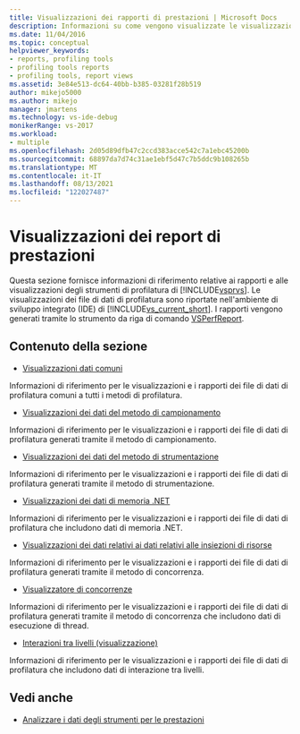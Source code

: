 ```yaml
---
title: Visualizzazioni dei rapporti di prestazioni | Microsoft Docs
description: Informazioni su come vengono visualizzate le visualizzazioni dei file di dati di profilatura nell'Visual Studio di sviluppo integratoIDE.
ms.date: 11/04/2016
ms.topic: conceptual
helpviewer_keywords:
- reports, profiling tools
- profiling tools reports
- profiling tools, report views
ms.assetid: 3e84e513-dc64-40bb-b385-03281f28b519
author: mikejo5000
ms.author: mikejo
manager: jmartens
ms.technology: vs-ide-debug
monikerRange: vs-2017
ms.workload:
- multiple
ms.openlocfilehash: 2d05d89dfb47c2ccd383acce542c7a1ebc45200b
ms.sourcegitcommit: 68897da7d74c31ae1ebf5d47c7b5ddc9b108265b
ms.translationtype: MT
ms.contentlocale: it-IT
ms.lasthandoff: 08/13/2021
ms.locfileid: "122027487"
---
```

# <a name="performance-report-views"></a>Visualizzazioni dei report di prestazioni
Questa sezione fornisce informazioni di riferimento relative ai rapporti e alle visualizzazioni degli strumenti di profilatura di [!INCLUDE[vsprvs](../code-quality/includes/vsprvs_md.md)]. Le visualizzazioni dei file di dati di profilatura sono riportate nell'ambiente di sviluppo integrato (IDE) di [!INCLUDE[vs_current_short](../code-quality/includes/vs_current_short_md.md)]. I rapporti vengono generati tramite lo strumento da riga di comando [VSPerfReport](../profiling/vsperfreport.md).

## <a name="in-this-section"></a>Contenuto della sezione
- [Visualizzazioni dati comuni](../profiling/common-data-views.md)

 Informazioni di riferimento per le visualizzazioni e i rapporti dei file di dati di profilatura comuni a tutti i metodi di profilatura.

- [Visualizzazioni dei dati del metodo di campionamento](../profiling/profiler-sampling-method-data-views.md)

 Informazioni di riferimento per le visualizzazioni e i rapporti dei file di dati di profilatura generati tramite il metodo di campionamento.

- [Visualizzazioni dei dati del metodo di strumentazione](../profiling/instrumentation-method-data-views.md)

 Informazioni di riferimento per le visualizzazioni e i rapporti dei file di dati di profilatura generati tramite il metodo di strumentazione.

- [Visualizzazioni dei dati di memoria .NET](../profiling/dotnet-memory-data-views.md)

 Informazioni di riferimento per le visualizzazioni e i rapporti dei file di dati di profilatura che includono dati di memoria .NET.

- [Visualizzazioni dei dati relativi ai dati relativi alle insiezioni di risorse](../profiling/resource-contention-data-views.md)

 Informazioni di riferimento per le visualizzazioni e i rapporti dei file di dati di profilatura generati tramite il metodo di concorrenza.

- [Visualizzatore di concorrenze](../profiling/concurrency-visualizer.md)

 Informazioni di riferimento per le visualizzazioni e i rapporti dei file di dati di profilatura generati tramite il metodo di concorrenza che includono dati di esecuzione di thread.

- [Interazioni tra livelli (visualizzazione)](../profiling/tier-interactions-view.md)

 Informazioni di riferimento per le visualizzazioni e i rapporti dei file di dati di profilatura che includono dati di interazione tra livelli.

## <a name="see-also"></a>Vedi anche
- [Analizzare i dati degli strumenti per le prestazioni](../profiling/analyzing-performance-tools-data.md)

